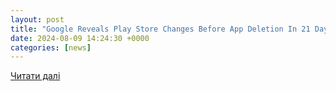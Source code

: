 ```yaml
---
layout: post
title: "Google Reveals Play Store Changes Before App Deletion In 21 Days"
date: 2024-08-09 14:24:30 +0000
categories: [news]
---
```


[Читати далі](https://www.forbes.com/sites/zakdoffman/2024/08/09/google-play-store-update-for-samsung-pixel-android-users-in-21-days/)
